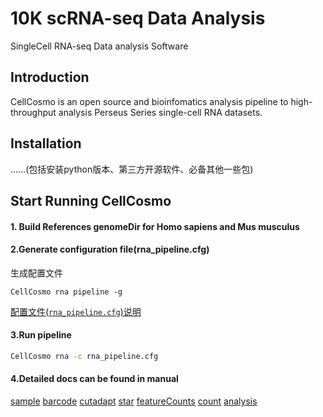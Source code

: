 # 10K scRNA-seq Data Analysis 
SingleCell RNA-seq Data analysis Software
## Introduction
CellCosmo is an open source and bioinfomatics analysis pipeline to high-throughput analysis Perseus Series single-cell RNA datasets.

## Installation
......(包括安装python版本、第三方开源软件、必备其他一些包)

## Start Running CellCosmo
#### 1. Build References  genomeDir for Homo sapiens and Mus musculus

#### 2.Generate configuration file(rna_pipeline.cfg)

生成配置文件

`CellCosmo rna pipeline -g`

[配置文件(`rna_pipeline.cfg`)说明](docs/rna/pipeline_config.md)
#### 3.Run pipeline
```bash
CellCosmo rna -c rna_pipeline.cfg
```

#### 4.Detailed docs can be found in manual
[sample](docs/rna/sample.md)
[barcode](docs/rna/barcode.md)
[cutadapt](docs/rna/cutadapt.md)
[star](docs/rna/star.md)
[featureCounts](docs/rna/featureCounts.md)
[count](docs/rna/count.md)
[analysis](docs/rna/analysis.md)


